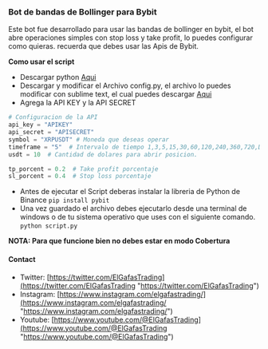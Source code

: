 ### Bot de bandas de Bollinger para Bybit

Este bot fue desarrollado para usar las bandas de bollinger en bybit, el bot abre operaciones simples con stop loss y take profit, lo puedes configurar como quieras. recuerda que debes usar las Apis de Bybit.

**Como usar el script**
- Descargar python [Aqui](https://www.python.org/ "Aqui")
- Descargar y modificar el Archivo config.py, el archivo lo puedes modificar con sublime text, el cual puedes descargar [Aqui](https://www.sublimetext.com/ "Aqui")
- Agrega la API KEY y la API SECRET
```python
# Configuracion de la API
api_key = "APIKEY"
api_secret = "APISECRET"
symbol = "XRPUSDT" # Moneda que deseas operar
timeframe = "5"  # Intervalo de tiempo 1,3,5,15,30,60,120,240,360,720,D,M,W
usdt = 10  # Cantidad de dolares para abrir posicion.

tp_porcent = 0.2  # Take profit porcentaje
sl_porcent = 0.4  # Stop loss porcentaje
```
- Antes de ejecutar el Script deberas instalar la libreria de Python de Binance `pip install pybit`
- Una vez guardado el archivo debes ejecutarlo desde una terminal de windows o de tu sistema operativo que uses con el siguiente comando.
`python script.py`

**NOTA: Para que funcione bien no debes estar en modo Cobertura**

#### Contact
- Twitter: [https://twitter.com/ElGafasTrading](https://twitter.com/ElGafasTrading "https://twitter.com/ElGafasTrading")
- Instagram: [https://www.instagram.com/elgafastrading/](https://www.instagram.com/elgafastrading/ "https://www.instagram.com/elgafastrading/")
- Youtube: [https://www.youtube.com/@ElGafasTrading](https://www.youtube.com/@ElGafasTrading "https://www.youtube.com/@ElGafasTrading")
